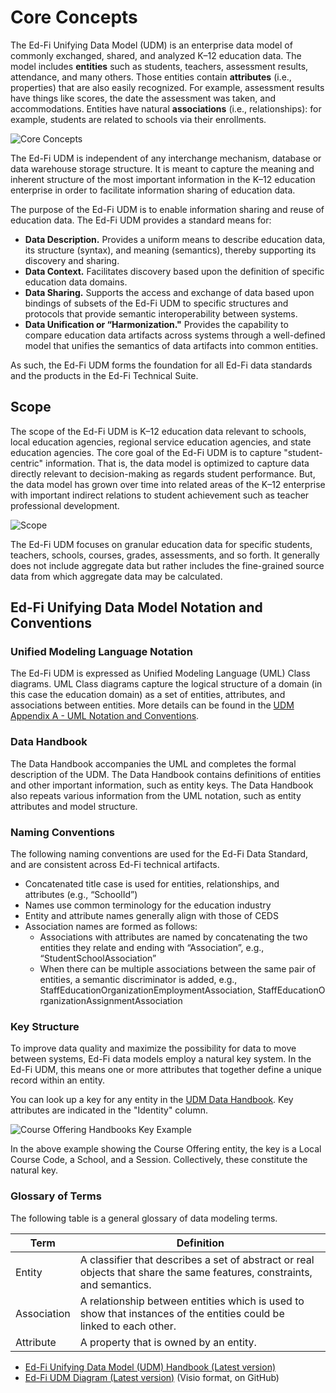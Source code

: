 # Core Concepts

The Ed-Fi Unifying Data Model (UDM) is an enterprise data model of commonly
exchanged, shared, and analyzed K–12 education data. The model includes
**entities** such as students, teachers, assessment results, attendance, and
many others. Those entities contain **attributes** (i.e., properties) that are
also easily recognized. For example, assessment results have things like scores,
the date the assessment was taken, and accommodations. Entities have natural
**associations** (i.e., relationships): for example, students are related to
schools via their enrollments.

![Core Concepts](https://edfidocs.blob.core.windows.net/$web/img/reference/data-standard/image-2023-5-1_8-58-34.png)

The Ed-Fi UDM is independent of any interchange mechanism, database or data
warehouse storage structure. It is meant to capture the meaning and inherent
structure of the most important information in the K–12 education enterprise in
order to facilitate information sharing of education data.

The purpose of the Ed-Fi UDM is to enable information sharing and reuse of
education data. The Ed-Fi UDM provides a standard means for:

* **Data Description.** Provides a uniform means to describe education data,
    its structure (syntax), and meaning (semantics), thereby supporting its
    discovery and sharing.
* **Data Context.** Facilitates discovery based upon the definition of
    specific education data domains.
* **Data Sharing.** Supports the access and exchange of data based upon
    bindings of subsets of the Ed-Fi UDM to specific structures and protocols
    that provide semantic interoperability between systems.
* **Data Unification or “Harmonization."** Provides the capability to compare
    education data artifacts across systems through a well-defined model that
    unifies the semantics of data artifacts into common entities.

As such, the Ed-Fi UDM forms the foundation for all Ed-Fi data standards and the
products in the Ed-Fi Technical Suite.

## Scope

The scope of the Ed-Fi UDM is K–12 education data relevant to schools, local
education agencies, regional service education agencies, and state education
agencies. The core goal of the Ed-Fi UDM is to capture "student-centric"
information. That is, the data model is optimized to capture data directly
relevant to decision-making as regards student performance. But, the data model
has grown over time into related areas of the K–12 enterprise with important
indirect relations to student achievement such as teacher professional
development.

![Scope](https://edfidocs.blob.core.windows.net/$web/img/reference/data-standard/Ed-Fi%20Scope.PNG)

The Ed-Fi UDM focuses on granular education data for specific students,
teachers, schools, courses, grades, assessments, and so forth. It generally does
not include aggregate data but rather includes the fine-grained source data from
which aggregate data may be calculated.

## Ed-Fi Unifying Data Model Notation and Conventions

### Unified Modeling Language Notation

The Ed-Fi UDM is expressed as Unified Modeling Language (UML) Class diagrams.
UML Class diagrams capture the logical structure of a domain (in this case the
education domain) as a set of entities, attributes, and associations between
entities. More details can be found in the [UDM Appendix A - UML
Notation and Conventions](../appendix-a.md).

### Data Handbook

The Data Handbook accompanies the UML and completes the formal description of
the UDM. The Data Handbook contains definitions of entities and other important
information, such as entity keys. The Data Handbook also repeats various
information from the UML notation, such as entity attributes and model
structure.

### Naming Conventions

The following naming conventions are used for the Ed-Fi Data Standard, and are
consistent across Ed-Fi technical artifacts.

* Concatenated title case is used for entities, relationships, and
    attributes (e.g., “SchoolId”)
* Names use common terminology for the education industry
* Entity and attribute names generally align with those of CEDS
* Association names are formed as follows:
  * Associations with attributes are named by concatenating the two entities
        they relate and ending with “Association”, e.g.,
        “StudentSchoolAssociation”
  * When there can be multiple associations between the same pair of
        entities, a semantic discriminator is added, e.g.,
        StaffEducationOrganizationEmploymentAssociation, StaffEducationOrganizationAssignmentAssociation

### Key Structure

To improve data quality and maximize the possibility for data to move between
systems, Ed-Fi data models employ a natural key system. In the Ed-Fi UDM, this
means one or more attributes that together define a unique record within an
entity.

You can look up a key for any entity in the [UDM Data
Handbook](../udm-handbook.md). Key
attributes are indicated in the "Identity" column.

![Course Offering Handbooks Key Example](https://edfidocs.blob.core.windows.net/$web/img/reference/data-standard/Course%20Offering%20Handbook%20Key%20Example%20-%20cropped.png)

In the above example showing the Course Offering entity, the key is a Local
Course Code, a School, and a Session. Collectively, these constitute the natural
key.

### Glossary of Terms

The following table is a general glossary of data modeling terms.

| Term | Definition |
| --- | --- |
| Entity | A classifier that describes a set of abstract or real objects that share the same features, constraints, and semantics. |
| Association | A relationship between entities which is used to show that instances of the entities could be linked to each other. |
| Attribute | A property that is owned by an entity. |

* [Ed-Fi Unifying Data Model (UDM) Handbook (Latest
    version)](https://schema.ed-fi.org/datahandbook-v510/index.html#/)
* [Ed-Fi UDM Diagram (Latest
    version)](https://github.com/Ed-Fi-Alliance-OSS/Ed-Fi-Standard/tree/main/Models)
    (Visio format, on GitHub)
